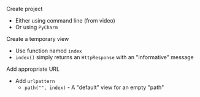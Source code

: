 Create project
- Either using command line (from video)
- Or using `PyCharm`

Create a temporary view
- Use function named `index`
- `index()` simply returns an `HttpResponse` with an "informative" message

Add appropriate URL
- Add `urlpattern`
	- `path("", index)`
			- A "default" view for an empty "path"
